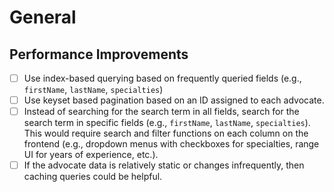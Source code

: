 # General

## Performance Improvements
- [ ] Use index-based querying based on frequently queried fields (e.g., `firstName`, `lastName`, `specialties`)
- [ ] Use keyset based pagination based on an ID assigned to each advocate.
- [ ] Instead of searching for the search term in all fields, search for the search term in specific fields (e.g., `firstName`, `lastName`, `specialties`). This would require search and filter functions on each column on the frontend (e.g., dropdown menus with checkboxes for specialties, range UI for years of experience, etc.).
- [ ] If the advocate data is relatively static or changes infrequently, then caching queries could be helpful.